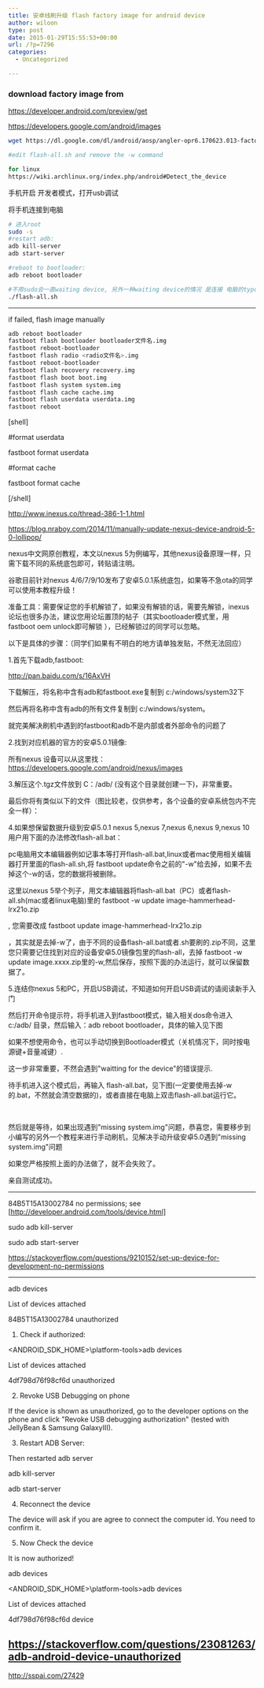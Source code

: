 ```yaml
---
title: 安卓线刷升级 flash factory image for android device
author: wiloon
type: post
date: 2015-01-29T15:55:53+00:00
url: /?p=7296
categories:
  - Uncategorized

---
```

### download factory image from

<https://developer.android.com/preview/get>
  
<https://developers.google.com/android/images>

```bash
wget https://dl.google.com/dl/android/aosp/angler-opr6.170623.013-factory-a63b2f21.zip

#edit flash-all.sh and remove the -w command

for linux
https://wiki.archlinux.org/index.php/android#Detect_the_device
```

手机开启 开发者模式，打开usb调试
  
将手机连接到电脑

```bash
# 进入root
sudo -s
#restart adb:
adb kill-server
adb start-server

#reboot to bootloader:
adb reboot bootloader

#不用sudo会一直waiting device, 另外一种waiting device的情况 是连接 电脑的typc线有问题，比如只有充电功能...我的pixelbook带的线就不能刷机用。
./flash-all.sh
```

* * *

if failed, flash image manually

```bash
adb reboot bootloader
fastboot flash bootloader bootloader文件名.img
fastboot reboot-bootloader
fastboot flash radio <radio文件名>.img
fastboot reboot-bootloader
fastboot flash recovery recovery.img
fastboot flash boot boot.img
fastboot flash system system.img
fastboot flash cache cache.img
fastboot flash userdata userdata.img
fastboot reboot
```

[shell]
  
#format userdata
  
fastboot format userdata

#format cache
  
fastboot format cache
  
[/shell]

http://www.inexus.co/thread-386-1-1.html

https://blog.nraboy.com/2014/11/manually-update-nexus-device-android-5-0-lollipop/
  
nexus中文网原创教程，本文以nexus 5为例编写，其他nexus设备原理一样，只需下载不同的系统底包即可，转贴请注明。

谷歌目前针对nexus 4/6/7/9/10发布了安卓5.0.1系统底包，如果等不急ota的同学可以使用本教程升级！

准备工具：需要保证您的手机解锁了，如果没有解锁的话，需要先解锁，inexus论坛也很多办法，建议您用论坛置顶的帖子（其实bootloader模式里，用fastboot oem unlock即可解锁 ），已经解锁过的同学可以忽略。

以下是具体的步骤：（同学们如果有不明白的地方请单独发贴，不然无法回应）

1.首先下载adb,fastboot:
  
http://pan.baidu.com/s/16AxVH
  
下载解压，将名称中含有adb和fastboot.exe复制到 c:/windows/system32下
  
然后再将名称中含有adb的所有文件复制到 c:/windows/system。
  
就完美解决刷机中遇到的fastboot和adb不是内部或者外部命令的问题了

2.找到对应机器的官方的安卓5.0.1镜像:
  
所有nexus 设备可以从这里找：https://developers.google.com/android/nexus/images

3.解压这个.tgz文件放到 C：/adb/ (没有这个目录就创建一下)，非常重要。

最后你将有类似以下的文件（图比较老，仅供参考，各个设备的安卓系统包内不完全一样）：

4.如果想保留数据升级到安卓5.0.1 nexus 5,nexus 7,nexus 6,nexus 9,nexus 10用户用下面的办法修改flash-all.bat：

pc电脑用文本编辑器例如记事本等打开flash-all.bat,linux或者mac使用相关编辑器打开里面的flash-all.sh,将 fastboot update命令之前的"-w"给去掉，如果不去掉这个-w的话，您的数据将被删除。

这里以nexus 5举个列子，用文本编辑器将flash-all.bat（PC）或者flash-all.sh(mac或者linux电脑)里的 fastboot -w update image-hammerhead-lrx21o.zip
  
, 您需要改成 fastboot update image-hammerhead-lrx21o.zip
  
，其实就是去掉-w了，由于不同的设备flash-all.bat或者.sh要刷的.zip不同，这里您只需要记住找到对应的设备安卓5.0镜像包里的flash-all，去掉 fastboot -w update image.xxxx.zip里的-w,然后保存，按照下面的办法运行，就可以保留数据了。

5.连结你nexus 5和PC，开启USB调试，不知道如何开启USB调试的请阅读新手入门

然后打开命令提示符，将手机进入到fastboot模式，输入相关dos命令进入c:/adb/ 目录，然后输入：adb reboot bootloader，具体的输入见下图
  
如果不想使用命令，也可以手动切换到Bootloader模式（关机情况下，同时按电源键+音量减键）.
  
这一步非常重要，不然会遇到"waitting for the device"的错误提示.
  
待手机进入这个模式后，再输入 flash-all.bat，见下图(一定要使用去掉-w的.bat，不然就会清空数据的)，或者直接在电脑上双击flash-all.bat运行它。

 

然后就是等待，如果出现遇到"missing system.img"问题，恭喜您，需要移步到小编写的另外一个教程来进行手动刷机，见解决手动升级安卓5.0遇到"missing system.img"问题
  
如果您严格按照上面的办法做了，就不会失败了。

亲自测试成功。

* * *

84B5T15A13002784 no permissions; see [http://developer.android.com/tools/device.html]
  
sudo adb kill-server
  
sudo adb start-server
  
https://stackoverflow.com/questions/9210152/set-up-device-for-development-no-permissions

* * *

adb devices
  
List of devices attached
  
84B5T15A13002784 unauthorized

  1. Check if authorized:

<ANDROID\_SDK\_HOME>\platform-tools>adb devices
  
List of devices attached
  
4df798d76f98cf6d unauthorized
  
2. Revoke USB Debugging on phone

If the device is shown as unauthorized, go to the developer options on the phone and click "Revoke USB debugging authorization" (tested with JellyBean & Samsung GalaxyIII).

<ol start="3">
  <li>
    Restart ADB Server:
  </li>
</ol>

Then restarted adb server

adb kill-server
  
adb start-server
  
4. Reconnect the device

The device will ask if you are agree to connect the computer id. You need to confirm it.

<ol start="5">
  <li>
    Now Check the device
  </li>
</ol>

It is now authorized!

adb devices
  
<ANDROID\_SDK\_HOME>\platform-tools>adb devices
  
List of devices attached
  
4df798d76f98cf6d device

## https://stackoverflow.com/questions/23081263/adb-android-device-unauthorized

http://sspai.com/27429